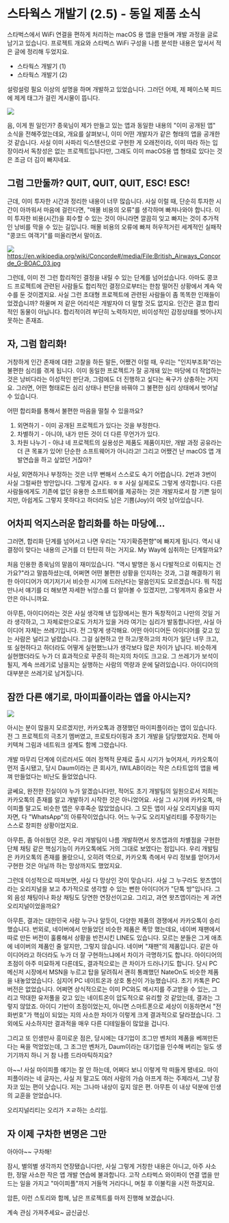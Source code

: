 # 스타웍스 개발기 (2.5) - 동일 제품 소식

스타벅스에서 WiFi 연결을 편하게 처리하는 macOS 용 앱을 만들며 개발 과정을 글로 남기고 있습니다. 프로젝트 개요와 스타벅스 WiFi 구성을 나름 분석한 내용은 앞서서 적은 글에 정리해 두었지요.

* 스타웍스 개발기 (1)
* 스타웍스 개발기 (2)

설렁설렁 필요 이상의 설명을 하며 개발하고 있었습니다. 그러던 어제, 제 페이스북 피드에 제게 태그가 걸린 게시물이 뜹니다.

![](starworks/samething.png)

음, 이게 뭔 일인가? 종욱님이 제가 만들고 있는 앱과 동일한 내용의 "이미 공개된 앱" 소식을 전해주었는데요, 개요를 살펴보니, 이미 어떤 개발자가 같은 형태의 앱을 공개한 것 같습니다. 사실 이미 사파리 익스텐션으로 구현한 게 오래전이라, 이미 따라 하는 입장이라서 독창성은 없는 프로젝트입니다만, 그래도 이미 macOS용 앱 형태로 있다는 것은 조금 더 김이 빠지네요.

## 그럼 그만둘까? QUIT, QUIT, QUIT, ESC! ESC!

근데, 이미 투자한 시간과 정리한 내용이 너무 많습니다. 사실 이럴 때, 단순히 투자한 시간이 아까워서 마음에 걸린다면, "매몰 비용의 오류"를 생각하며 빠져나와야 합니다. 이미 투자한 비용(시간)을 회수할 수 있는 것이 아니라면 깔끔히 잊고 빠지는 것이 추가적인 낭비를 막을 수 있는 길입니다. 매몰 비용의 오류에 빠져 허우적거린 세계적인 실패작 "콩코드 여객기"를 떠올리면서 말이죠.

![](starworks/concorde.jpg)
https://en.wikipedia.org/wiki/Concorde#/media/File:British_Airways_Concorde_G-BOAC_03.jpg

그런데, 이미 전 그런 합리적인 결정을 내릴 수 있는 단계를 넘어섰습니다. 아마도 콩코드 프로젝트에 관련된 사람들도 합리적인 결정으로부터는 한참 떨어진 상황에서 계속 악수를 둔 것이겠지요. 사실 그런 초대형 프로젝트에 관련된 사람들이 좀 똑똑한 인재들이었겠습니까? 하물며 저 같은 어리석은 개발자야 더 말할 것도 없지요. 인간은 결코 합리적인 동물이 아닙니다. 합리적이려 부단히 노력하지만, 비이성적인 감정상태를 벗어나지 못하는 존재죠.

## 자, 그럼 합리화!

거창하게 인간 존재에 대한 고찰을 하든 말든, 어쨌건 이럴 때, 우리는 "인지부조화"라는 불편한 심리를 겪게 됩니다. 이미 동일한 프로젝트가 잘 공개돼 있는 마당에 더 작업하는 것은 낭비다라는 이성적인 판단과, 그럼에도 더 진행하고 싶다는 욕구가 상충하는 거지요. 그러면, 어떤 형태로든 심리 상태나 판단을 바꿔야 그 불편한 심리 상태에서 벗어날 수 있습니다.

어떤 합리화를 통해서 불편한 마음을 떨칠 수 있을까요?

1) 외면하기 - 이미 공개된 프로젝트가 있다는 것을 부정한다.
2) 차별하기 - 아니야, 내가 만든 것이 더 다른 무언가가 있다.
3) 차원 나누기 - 아냐 네 프로젝트의 실용성은 제품도 제품이지만, 개발 과정 공유라는 더 큰 목표가 있어! 단순한 소프트웨어가 아니라고! 그리고 어쨌건 난 macOS 앱 개발연습을 하고 싶었던 거잖아?

사실, 외면하거나 부정하는 것은 너무 뻔해서 스스로도 속기 어렵습니다. 2번과 3번이 사실 그럴싸한 방안입니다. 그렇게 갑시다. ㅎㅎ 사실 실제로도 그렇게 생각합니다. 다른 사람들에게도 기존에 없던 유용한 소프트웨어를 제공하는 것은 개발자로서 참 기쁜 일이지만, 아쉽게도 그렇지 못하다고 하더라도 남은 기쁨(Joy)이 여럿 남아있습니다.

## 어차피 억지스러운 합리화를 하는 마당에...

그러면, 합리화 단계를 넘어서고 나면 우리는 "자기확증편향"에 빠지게 됩니다. 역시 내 결정이 맞다는 내용의 근거를 더 탄탄히 하는 거지요. My Way에 심취하는 단계랄까요?

처음 인용한 종욱님의 말씀이 재미있습니다. "역시 발명은 동시 다발적으로 이뤄지는 건가요?"라고 말씀하셨는데, 어쩌면 어떤 불편한 상황을 인지하는 것과, 그걸 해결하기 위한 아이디어가 여기저기서 비슷한 시기에 드러난다는 말씀인지도 모르겠습니다. 뭐 직접 만나서 얘기를 더 해보면 자세한 뉘앙스를 더 알아볼 수 있겠지만, 그렇게까지 중요한 사안은 아니니까요.

아무튼, 아이디어라는 것은 사실 생각해 낸 입장에서는 뭔가 독창적이고 나만의 것일 거라 생각하고, 그 자체로만으로도 가치가 있을 거라 여기는 심리가 발동합니다만, 사실 아이디어 자체는 쓰레기입니다. 전 그렇게 생각해요. 어떤 아이디어든 아이디어를 갖고 있는 사람은 널리고 널렸습니다. 그걸 실현하고 안 하고/못하고의 차이가 일단 너무 크고, 또 실현하다고 하더라도 어떻게 실현했느냐가 생각보다 많은 차이가 납니다. 비슷하게 실현했더라도 누가 더 효과적으로 꾸준히 하는지의 차이도 크고요. 그 쓰레기가 보석이 될지, 계속 쓰레기로 남을지는 실행하는 사람의 역량과 운에 달려있습니다. 아이디어의 대부분은 쓰레기로 남겨집니다.

## 잠깐 다른 얘기로, 마이피플이라는 앱을 아시는지?

![](starworks/mypeople.png)

아시는 분이 많을지 모르겠지만, 카카오톡과 경쟁했던 마이피플이라는 앱이 있습니다. 전 그 프로젝트의 극초기 멤버였고, 프로토타이핑과 초기 개발을 담당했었지요. 전체 아키텍쳐 그림과 네트워크 설계도 함께 그렸습니다.

개발 마무리 단계에 이르러서도 여러 정책적 문제로 출시 시기가 늦어져서, 카카오톡이 먼저 출시됐고, 당시 Daum이라는 큰 회사가, IWILAB이라는 작은 스타트업의 앱을 베껴 만들었다는 비난도 들었었습니다.

글쎄요, 완전한 진실이야 누가 알겠습니다만, 적어도 초기 개발팀의 일원으로서 저희는 카카오톡의 존재를 알고 개발하기 시작한 것은 아니었어요. 사실 그 시기에 카카오톡, 마이피플 말고도 비슷한 앱은 우후죽순 많았었습니다. 그 모든 앱이 사실 오리지널을 따지자면, 다 "WhatsApp"의 아류작이었습니다. 어느 누구도 오리지널리티를 주장하기는 스스로 창피한 상황이었지요.

아무튼, 좀 아쉬웠던 것은, 우리 개발팀이 나름 개발하면서 왓츠앱과의 차별점을 구현한 단체 채팅 같은 핵심기능이 카카오톡에도 거의 그대로 보였다는 점입니다. 우리 개발팀은 카카오톡의 존재를 몰랐으니, 오히려 역으로, 카카오톡 측에서 우리 정보를 얻어가서 구현한 것은 아닐까 하는 망상까지도 했었지요.

그런데 이성적으로 따져보면, 사실 다 망상인 것이 맞습니다. 사실 그 누구라도 왓츠앱이라는 오리지널을 보고 추가적으로 생각할 수 있는 뻔한 아이디어가 "단톡 방"입니다. 그 외 음성 채팅이나 화상 채팅도 당연한 연장선이고요. 그리고, 과연 왓츠앱이라는 게 과연 오리지널이었을까요?

아무튼, 결과는 대한민국 사람 누구나 알듯이, 다양한 제품의 경쟁에서 카카오톡이 승리했습니다. 번외로, 네이버에서 만들었던 비슷한 제품은 폭망 했는데요, 네이버 재팬에서 따로 만든 버전이 훌륭해서 상황을 반전시킨 LINE도 있습니다. 모르는 분들은 그게 애초에 네이버의 제품인 줄 알지만, 그렇지 않습니다. 네이버 "재팬"의 제품입니다. 같은 아이디어라고 하더라도 누가 더 잘 구현하느냐에서 차이가 극명하기도 합니다. 아이디어의 초점이 아주 미묘하게 다른데도, 결과적으로는 큰 차이가 드러나기도 합니다. 당시 PC 메신저 시장에서 MSN을 누르고 탑을 달려줘서 괜히 통쾌했던 NateOn도 비슷한 제품을 내놓았었습니다. 심지어 PC 네이트온과 상호 통신이 가능했습니다. 초기 카톡은 PC버전은 없었습니다. 어쩌면 상식적으로는 이미 PC와도 메시지를 주고받을 수 있는, 그리고 막대한 유저풀을 갖고 있는 네이트온이 압도적으로 유리할 것 같았는데, 결과는 그렇지 않았죠. 아이디 기반이 초점이었는지, 아니면 스마트폰으로 세상이 이동하면서 "전화번호"가 핵심이 되었는 지의 사소한 차이가 이렇게 크게 결과적으로 달라졌습니다. 그외에도 사소하지만 결과적을 매우 다른 디테일들이 많았을 겁니다.

그리고 또 인생만사 흥미로운 점은, 당시에는 대기업이 조그만 벤처의 제품을 베껴만든다는 욕을 먹었었는데, 그 조그만 벤처가, Daum이라는 대기업을 인수해 버리는 일도 생기기까지 하니 거 참 나름 드라마틱하지요?

아~~! 사실 마이피플 얘기는 잘 안 하는데, 어쩌다 보니 이렇게 막 떠들게 됐네요. 마이피플이라는 네 글자는, 사실 저 말고도 여러 사람의 가슴 아프게 하는 주제라서, 그냥 잠자코 있는 편이 낫습니다. 저는 그나마 내상이 깊지 않은 편. 아무튼 이 내상 덕분에 인생의 교훈을 얻었습니다.

오리지널리티는 오리가 ㅈㄹ하는 소리임.

## 자 이제 구차한 변명은 그만

아아아~~ 구차해!

잠시, 별의별 생각까지 연장됐습니다만, 사실 그렇게 거창한 내용은 아니고, 아주 사소한, 정말 사소한 작은 앱 개발 연습에 불과합니다. 고작 스타벅스 와이파이 연결 앱을 만드는 일을 가지고 "마이피플"까지 거들먹 거리다니, 며칠 후 이불킥을 시전 하겠지요.

암튼, 이런 스토리와 함께, 남은 프로젝트를 마저 진행해 보겠습니다.

계속 관심 가져주세요~ 굽신굽신.
